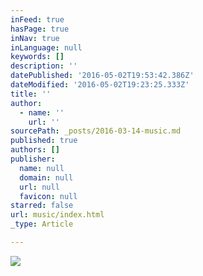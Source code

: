 ```yaml
---
inFeed: true
hasPage: true
inNav: true
inLanguage: null
keywords: []
description: ''
datePublished: '2016-05-02T19:53:42.386Z'
dateModified: '2016-05-02T19:23:25.333Z'
title: ''
author:
  - name: ''
    url: ''
sourcePath: _posts/2016-03-14-music.md
published: true
authors: []
publisher:
  name: null
  domain: null
  url: null
  favicon: null
starred: false
url: music/index.html
_type: Article

---
```

![](https://s3-us-west-2.amazonaws.com/the-grid-img/p/6c080a0114cac6373c62bfee71f4cbdd24f1cf17.gif)